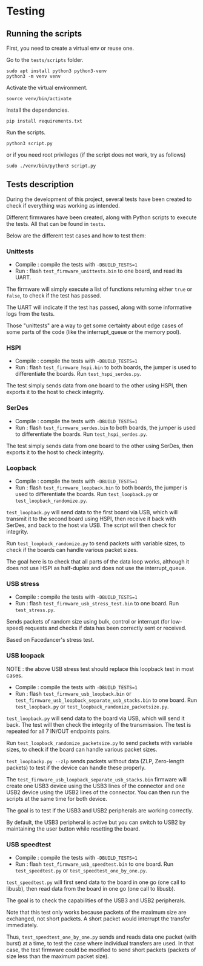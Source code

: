 # Testing

## Running the scripts

First, you need to create a virtual env or reuse one.

Go to the `tests/scripts` folder.

```shell
sudo apt install python3 python3-venv
python3 -m venv venv
```
Activate the virtual environment.

```shell
source venv/bin/activate
```

Install the dependencies.

```shell
pip install requirements.txt
```

Run the scripts.

```shell
python3 script.py
```

or if you need root privileges (if the script does not work, try as follows)

```shell
sudo ./venv/bin/python3 script.py
```
## Tests description

During the development of this project, several tests have been created to check if everything was working as intended.

Different firmwares have been created, along with Python scripts to execute the tests. All that can be found in `tests`.

Below are the different test cases and how to test them:

### Unittests

* Compile : compile the tests with `-DBUILD_TESTS=1`
* Run : flash `test_firmware_unittests.bin` to one board, and read its UART.

The firmware will simply execute a list of functions returning either `true` or `false`, to check if the test has passed.

The UART will indicate if the test has passed, along with some informative logs from the tests.

Those "unittests" are a way to get some certainty about edge cases of some parts of the code (like the interrupt_queue or the memory pool).

### HSPI

* Compile : compile the tests with `-DBUILD_TESTS=1`
* Run : flash `test_firmware_hspi.bin` to both boards, the jumper is used to differentiate the boards. Run `test_hspi_serdes.py`.

The test simply sends data from one board to the other using HSPI, then exports it to the host to check integrity.

### SerDes

* Compile : compile the tests with `-DBUILD_TESTS=1`
* Run : flash `test_firmware_serdes.bin` to both boards, the jumper is used to differentiate the boards. Run `test_hspi_serdes.py`.

The test simply sends data from one board to the other using SerDes, then exports it to the host to check integrity.

### Loopback

* Compile : compile the tests with `-DBUILD_TESTS=1`
* Run : flash `test_firmware_loopback.bin` to both boards, the jumper is used to differentiate the boards. Run `test_loopback.py` or `test_loopback_randomize.py`.

`test_loopback.py` will send data to the first board via USB, which will transmit it to the second board using HSPI, then receive it back with SerDes, and back to the host via USB. The script will then check for integrity.

Run `test_loopback_randomize.py` to send packets with variable sizes, to check if the boards can handle various packet sizes.

The goal here is to check that all parts of the data loop works, although it does not use HSPI as half-duplex and does not use the interrupt_queue.

### USB stress
* Compile : compile the tests with `-DBUILD_TESTS=1`
* Run : flash `test_firmware_usb_stress_test.bin` to one board. Run `test_stress.py`.

Sends packets of random size using bulk, control or interrupt (for low-speed) requests and checks if data has been correctly sent or received.

Based on Facedancer's stress test.

### USB loopack
NOTE : the above USB stress test should replace this loopback test in most cases.

* Compile : compile the tests with `-DBUILD_TESTS=1`
* Run : flash `test_firmware_usb_loopback.bin` or `test_firmware_usb_loopback_separate_usb_stacks.bin` to one board. Run `test_loopback.py` or `test_loopback_randomize_packetsize.py`.

`test_loopback.py` will send data to the board via USB, which will send it back. The test will then check the integrity of the transmission. The test is repeated for all 7 IN/OUT endpoints pairs.

Run `test_loopback_randomize_packetsize.py` to send packets with variable sizes, to check if the board can handle various packet sizes.

`test_loopbackp.py --zlp` sends packets without data (ZLP, Zero-length packets) to test if the device can handle these properly.

The `test_firmware_usb_loopback_separate_usb_stacks.bin` firmware will create one USB3 device using the USB3 lines of the connector and one USB2 device using the USB2 lines of the connector. You can then run the scripts at the same time for both device.

The goal is to test if the USB3 and USB2 peripherals are working correctly.

By default, the USB3 peripheral is active but you can switch to USB2 by maintaining the user button while resetting the board.

### USB speedtest

* Compile : compile the tests with `-DBUILD_TESTS=1`
* Run : flash `test_firmware_usb_speedtest.bin` to one board. Run `test_speedtest.py` or `test_speedtest_one_by_one.py`.

`test_speedtest.py` will first send data to the board in one go (one call to libusb), then read data from the board in one go (one call to libusb).

The goal is to check the capabilities of the USB3 and USB2 peripherals.

Note that this test only works because packets of the maximum size are exchanged, not short packets. A short packet would interrupt the transfer immediately.

Thus, `test_speedtest_one_by_one.py` sends and reads data one packet (with burst) at a time, to test the case where individual transfers are used. In that case, the test firmware could be modified to send short packets (packets of size less than the maximum packet size).
